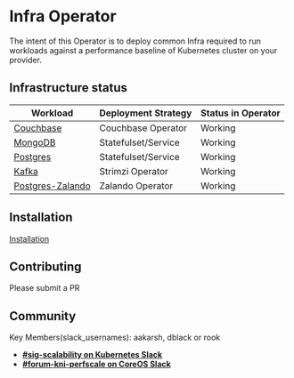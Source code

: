 # Infra Operator

The intent of this Operator is to deploy common Infra required to run workloads against
a performance baseline of Kubernetes cluster on your provider.

## Infrastructure status

| Workload                                       | Deployment  Strategy  | Status in Operator |
| ---------------------------------------------- | --------------------  | ------------------ |
| [Couchbase](docs/couchbase.md)                 | Couchbase Operator    | Working            |
| [MongoDB](docs/mongo.md)                       | Statefulset/Service   | Working            |
| [Postgres](docs/postgres.md)                   | Statefulset/Service   | Working            |
| [Kafka](docs/kafka.md)                         | Strimzi Operator      | Working            |
| [Postgres-Zalando](docs/postgres-zalando.md)   | Zalando Operator      | Working            |


## Installation
[Installation](docs/installation.md)

## Contributing
Please submit a PR

## Community
Key Members(slack_usernames): aakarsh, dblack or rook
* [**#sig-scalability on Kubernetes Slack**](https://kubernetes.slack.com)
* [**#forum-kni-perfscale on CoreOS Slack**](https://coreos.slack.com)
